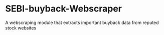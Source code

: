 # SEBI-buyback-Webscraper
A webscraping module that extracts important buyback data from reputed stock websites
